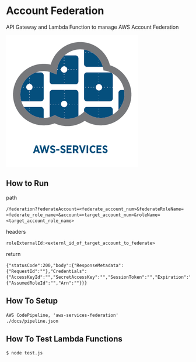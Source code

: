 
# Account Federation

API Gateway and Lambda Function to manage AWS Account Federation

![aws-services][aws-services-image]

## How to Run

path
```
/federation?federateAccount=<federate_account_num>&federateRoleName=<federate_role_name>&account=<target_account_num>&roleName=<target_account_role_name>
```

headers
```
roleExternalId:<externl_id_of_target_account_to_federate>
```

return
```
{"statusCode":200,"body":{"ResponseMetadata":{"RequestId":""},"Credentials":{"AccessKeyId":"","SecretAccessKey":"","SessionToken":"","Expiration":""},"AssumedRoleUser":{"AssumedRoleId":"","Arn":""}}}
```

## How To Setup

    AWS CodePipeline, 'aws-services-federation'
    ./docs/pipeline.json


## How To Test Lambda Functions

    $ node test.js

[aws-services-image]: ./docs/images/logo.png?raw=true
